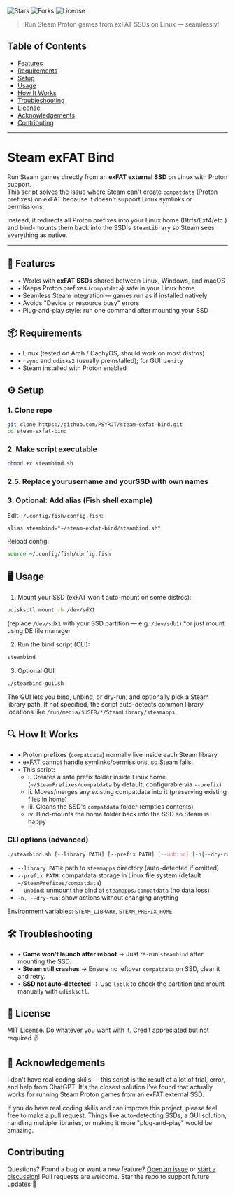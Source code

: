 ![Stars](https://img.shields.io/github/stars/PSYRJT/steambind-exfat?style=social) ![Forks](https://img.shields.io/github/forks/PSYRJT/steambind-exfat) ![License](https://img.shields.io/github/license/PSYRJT/steambind-exfat)

> Run Steam Proton games from exFAT SSDs on Linux — seamlessly!

## Table of Contents
- [Features](#-features)
- [Requirements](#-requirements)
- [Setup](#-setup)
- [Usage](#-usage)
- [How It Works](#-how-it-works)
- [Troubleshooting](#-troubleshooting)
- [License](#-license)
- [Acknowledgements](#acknowledgements)
- [Contributing](#contributing)

---

# Steam exFAT Bind

Run Steam games directly from an **exFAT external SSD** on Linux with Proton support.  
This script solves the issue where Steam can't create `compatdata` (Proton prefixes) on exFAT because it doesn't support Linux symlinks or permissions.

Instead, it redirects all Proton prefixes into your Linux home (Btrfs/Ext4/etc.) and bind-mounts them back into the SSD's `SteamLibrary` so Steam sees everything as native.

---

## 🚀 Features

- • Works with **exFAT SSDs** shared between Linux, Windows, and macOS
- • Keeps Proton prefixes (`compatdata`) safe in your Linux home
- • Seamless Steam integration — games run as if installed natively
- • Avoids "Device or resource busy" errors
- • Plug-and-play style: run one command after mounting your SSD

## 📦 Requirements

- • Linux (tested on Arch / CachyOS, should work on most distros)
- • `rsync` and `udisks2` (usually preinstalled); for GUI: `zenity`
- • Steam installed with Proton enabled

## ⚙️ Setup

### 1. Clone repo

```bash
git clone https://github.com/PSYRJT/steam-exfat-bind.git
cd steam-exfat-bind
```

### 2. Make script executable

```bash
chmod +x steambind.sh
```

### 2.5. Replace yourusername and yourSSD with own names

### 3. Optional: Add alias (Fish shell example)

Edit `~/.config/fish/config.fish`:

```fish
alias steambind="~/steam-exfat-bind/steambind.sh"
```

Reload config:

```bash
source ~/.config/fish/config.fish
```

## 🖥️ Usage

1. Mount your SSD (exFAT won't auto-mount on some distros):

```bash
udisksctl mount -b /dev/sdX1
```

(replace `/dev/sdX1` with your SSD partition — e.g. `/dev/sdb1`)
*or just mount using DE file manager

2. Run the bind script (CLI):

```bash
steambind
```

3. Optional GUI:

```bash
./steambind-gui.sh
```

The GUI lets you bind, unbind, or dry-run, and optionally pick a Steam library path. If not specified, the script auto-detects common library locations like `/run/media/$USER/*/SteamLibrary/steamapps`.

## 🔍 How It Works

- • Proton prefixes (`compatdata`) normally live inside each Steam library.
- • exFAT cannot handle symlinks/permissions, so Steam fails.
- • This script:
  - i. Creates a safe prefix folder inside Linux home (`~/SteamPrefixes/compatdata` by default; configurable via `--prefix`)
  - ii. Moves/merges any existing compatdata into it (preserving existing files in home)
  - iii. Cleans the SSD's `compatdata` folder (empties contents)
  - iv. Bind-mounts the home folder back into the SSD so Steam is happy

### CLI options (advanced)

```bash
./steambind.sh [--library PATH] [--prefix PATH] [--unbind] [-n|--dry-run]
```

- `--library PATH`: path to `steamapps` directory (auto-detected if omitted)
- `--prefix PATH`: compatdata storage in Linux file system (default `~/SteamPrefixes/compatdata`)
- `--unbind`: unmount the bind at `steamapps/compatdata` (no data loss)
- `-n, --dry-run`: show actions without changing anything

Environment variables: `STEAM_LIBRARY`, `STEAM_PREFIX_HOME`.

## 🛠️ Troubleshooting

- • **Game won't launch after reboot** → Just re-run `steambind` after mounting the SSD.
- • **Steam still crashes** → Ensure no leftover `compatdata` on SSD, clear it and retry.
- • **SSD not auto-detected** → Use `lsblk` to check the partition and mount manually with `udisksctl`.

## 📜 License

MIT License. Do whatever you want with it. Credit appreciated but not required ✌️

## 🙏 Acknowledgements

I don't have real coding skills — this script is the result of a lot of trial, error, and help from ChatGPT. It's the closest solution I've found that actually works for running Steam Proton games from an exFAT external SSD.

If you do have real coding skills and can improve this project, please feel free to make a pull request. Things like auto-detecting SSDs, a GUI solution, handling multiple libraries, or making it more "plug-and-play" would be amazing.

## Contributing

Questions? Found a bug or want a new feature? [Open an issue](https://github.com/PSYRJT/steambind-exfat/issues) or [start a discussion](https://github.com/PSYRJT/steambind-exfat/discussions)! Pull requests are welcome. Star the repo to support future updates 🚀
